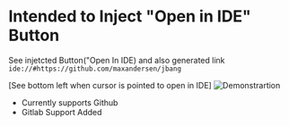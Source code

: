 # Intended to Inject "Open in IDE" Button

See injetcted Button("Open In IDE) and also generated link `ide://#https://github.com/maxandersen/jbang`

[See bottom left when cursor is pointed to open in IDE]
![Demonstrartion](https://user-images.githubusercontent.com/31308705/78819496-f6a14780-79f3-11ea-8c4b-52e8a3f28931.png)

- Currently supports Github
- Gitlab Support Added
